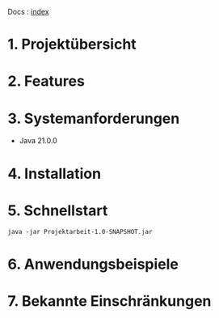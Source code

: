 Docs : [index](docs/index.md)

# 1. Projektübersicht

# 2. Features

# 3. Systemanforderungen
* Java 21.0.0

# 4. Installation

# 5. Schnellstart
`java -jar Projektarbeit-1.0-SNAPSHOT.jar`

# 6. Anwendungsbeispiele

# 7. Bekannte Einschränkungen